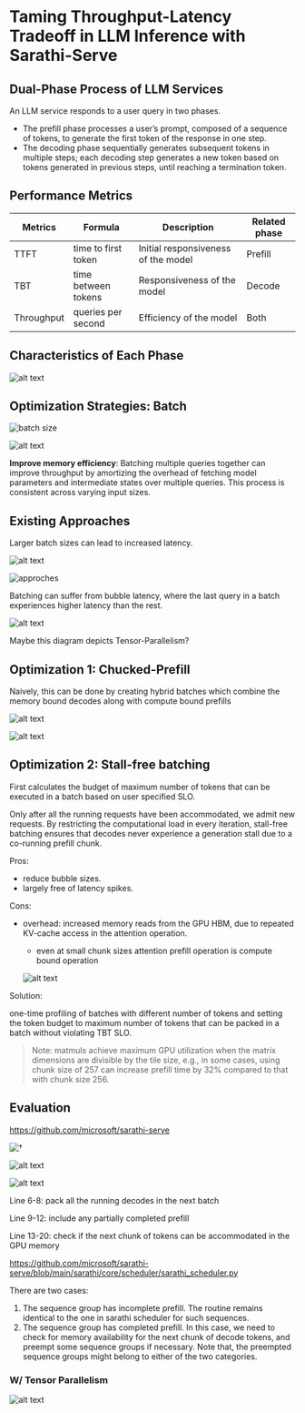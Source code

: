 # Taming Throughput-Latency Tradeoff in LLM Inference with Sarathi-Serve

## Dual-Phase Process of LLM Services

An LLM service responds to a user query in two phases.

- The prefill phase processes a user’s prompt, composed of a sequence of tokens, to generate the first token of the response in one step.
- The decoding phase sequentially generates subsequent tokens in multiple steps; each decoding step generates a new token based on tokens generated in previous steps, until reaching a termination token.

## Performance Metrics

| Metrics | Formula | Description | Related phase |
| --- | --- | --- | --- |
| TTFT | time to first token | Initial responsiveness of the model | Prefill |
| TBT | time between tokens | Responsiveness of the model | Decode|
| Throughput | queries per second | Efficiency of the model | Both |

## Characteristics of Each Phase

![alt text](png/image.png)

## Optimization Strategies: Batch

![batch size](png/image-2.png)

![alt text](png/image-1.png)

**Improve memory efficiency**: Batching multiple queries together can improve throughput by amortizing the overhead of fetching model parameters and intermediate states over multiple queries. This process is consistent across varying input sizes.

## Existing Approaches

Larger batch sizes can lead to increased latency.

![alt text](png/image-4.png)

![approches](png/image-3.png)

Batching can suffer from bubble latency, where the last query in a batch experiences higher latency than the rest.

![alt text](png/image-5.png)

Maybe this diagram depicts Tensor-Parallelism?

## Optimization 1: Chucked-Prefill

Naively, this can be done by creating hybrid batches which combine the memory bound decodes along with compute bound prefills

![alt text](png/image-6.png)

![alt text](png/image-8.png)

## Optimization 2: Stall-free batching

First calculates the budget of maximum number of tokens that can be executed in a batch based on user specified SLO.

Only after all the running requests have been accommodated, we admit new requests. By restricting the computational load in every iteration, stall-free batching ensures that decodes never experience a generation stall due to a co-running prefill chunk.

Pros:

- reduce bubble sizes.
- largely free of latency spikes.

Cons:

- overhead: increased memory reads from the GPU HBM, due to repeated KV-cache access in the attention operation.

  - even at small chunk sizes attention prefill operation is compute bound operation

  ![alt text](png/image-7.png)

Solution:

one-time profiling of batches with different number of tokens and setting the token budget to maximum number of tokens that can be packed in a batch without violating TBT SLO.
> Note: matmuls achieve maximum GPU utilization when the matrix dimensions are divisible by the tile size, e.g., in some cases, using chunk size of 257 can increase prefill time by 32% compared to that with chunk size 256.

## Evaluation

<https://github.com/microsoft/sarathi-serve>


![†](png/image-9.png)

![alt text](png/image-10.png)

![alt text](png/image-12.png)

Line 6-8: pack all the running decodes in the next batch

Line 9-12: include any partially completed prefill

Line 13-20: check if the next chunk of tokens can be accommodated in the GPU memory

<https://github.com/microsoft/sarathi-serve/blob/main/sarathi/core/scheduler/sarathi_scheduler.py>

There are two cases:
1. The sequence group has incomplete prefill. The routine
remains identical to the one in sarathi scheduler for such sequences.
1. The sequence group has completed prefill. In this case, we need to
check for memory availability for the next chunk of decode tokens, and preempt
some sequence groups if necessary. Note that, the preempted sequence groups
might belong to either of the two categories.

### W/ Tensor Parallelism

![alt text](png/image-11.png)

